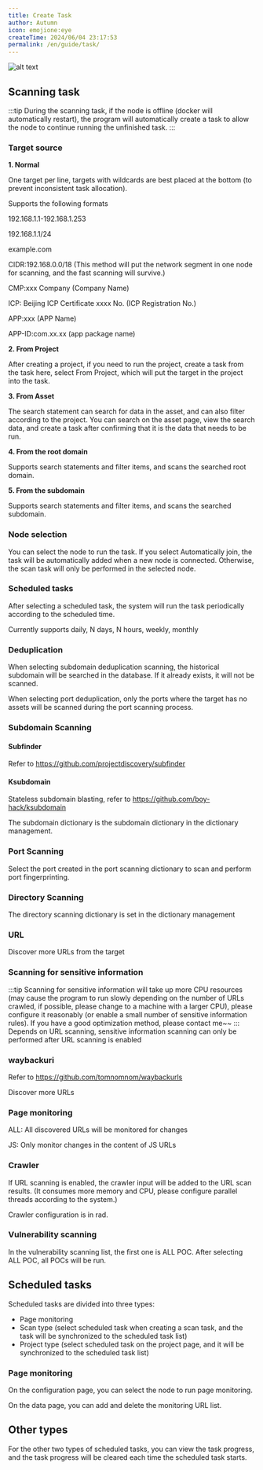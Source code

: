```yaml
---
title: Create Task
author: Autumn
icon: emojione:eye
createTime: 2024/06/04 23:17:53
permalink: /en/guide/task/
---
```


![alt text](/images/create-task-en.png)

## Scanning task
:::tip
During the scanning task, if the node is offline (docker will automatically restart), the program will automatically create a task to allow the node to continue running the unfinished task.
:::

### Target source

**1. Normal**

One target per line, targets with wildcards are best placed at the bottom (to prevent inconsistent task allocation).

Supports the following formats

192.168.1.1-192.168.1.253

192.168.1.1/24

example.com

CIDR:192.168.0.0/18 (This method will put the network segment in one node for scanning, and the fast scanning will survive.)

CMP:xxx Company (Company Name)

ICP: Beijing ICP Certificate xxxx No. (ICP Registration No.)

APP:xxx (APP Name)

APP-ID:com.xx.xx (app package name)

**2. From Project**

After creating a project, if you need to run the project, create a task from the task here, select From Project, which will put the target in the project into the task.

**3. From Asset**

The search statement can search for data in the asset, and can also filter according to the project. You can search on the asset page, view the search data, and create a task after confirming that it is the data that needs to be run.

**4. From the root domain**

Supports search statements and filter items, and scans the searched root domain.

**5. From the subdomain**

Supports search statements and filter items, and scans the searched subdomain.

### Node selection

You can select the node to run the task. If you select Automatically join, the task will be automatically added when a new node is connected. Otherwise, the scan task will only be performed in the selected node.

### Scheduled tasks

After selecting a scheduled task, the system will run the task periodically according to the scheduled time.

Currently supports daily, N days, N hours, weekly, monthly

### Deduplication

When selecting subdomain deduplication scanning, the historical subdomain will be searched in the database. If it already exists, it will not be scanned.

When selecting port deduplication, only the ports where the target has no assets will be scanned during the port scanning process.

### Subdomain Scanning

#### Subfinder
Refer to https://github.com/projectdiscovery/subfinder

#### Ksubdomain
Stateless subdomain blasting, refer to https://github.com/boy-hack/ksubdomain

The subdomain dictionary is the subdomain dictionary in the dictionary management.

### Port Scanning
Select the port created in the port scanning dictionary to scan and perform port fingerprinting.

### Directory Scanning
The directory scanning dictionary is set in the dictionary management

### URL
Discover more URLs from the target

### Scanning for sensitive information
:::tip
Scanning for sensitive information will take up more CPU resources (may cause the program to run slowly depending on the number of URLs crawled, if possible, please change to a machine with a larger CPU), please configure it reasonably (or enable a small number of sensitive information rules). If you have a good optimization method, please contact me~~
:::
Depends on URL scanning, sensitive information scanning can only be performed after URL scanning is enabled

### waybackuri
Refer to https://github.com/tomnomnom/waybackurls

Discover more URLs

### Page monitoring
ALL: All discovered URLs will be monitored for changes

JS: Only monitor changes in the content of JS URLs

### Crawler
If URL scanning is enabled, the crawler input will be added to the URL scan results. (It consumes more memory and CPU, please configure parallel threads according to the system.)

Crawler configuration is in rad.

### Vulnerability scanning
In the vulnerability scanning list, the first one is ALL POC. After selecting ALL POC, all POCs will be run.

## Scheduled tasks

Scheduled tasks are divided into three types:
- Page monitoring
- Scan type (select scheduled task when creating a scan task, and the task will be synchronized to the scheduled task list)
- Project type (select scheduled task on the project page, and it will be synchronized to the scheduled task list)

### Page monitoring
On the configuration page, you can select the node to run page monitoring.

On the data page, you can add and delete the monitoring URL list.

## Other types
For the other two types of scheduled tasks, you can view the task progress, and the task progress will be cleared each time the scheduled task starts.